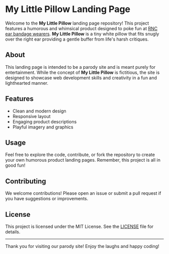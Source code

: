 # My Little Pillow Landing Page

Welcome to the **My Little Pillow** landing page repository! This project features a humorous and whimsical product designed to poke fun at [RNC ear bandage wearers](https://www.google.com/search?q=rnc+ear+bandages+in+crowd&sca_esv=0859001573093002&sca_upv=1&biw=1280&bih=712&sxsrf=ADLYWIKHzT5Z1NsRrmO_IJ6-mmhXh59sQQ%3A1721376383922&source=lnt&tbs=cdr%3A1%2Ccd_min%3A7%2F16%2F2024%2Ccd_max%3A7%2F18%2F2024&tbm=nws). **My Little Pillow** is a tiny white pillow that fits snugly over the right ear providing a gentle buffer from life's harsh critiques.

## About

This landing page is intended to be a parody site and is meant purely for entertainment. While the concept of **My Little Pillow** is fictitious, the site is designed to showcase web development skills and creativity in a fun and lighthearted manner.

## Features

- Clean and modern design
- Responsive layout
- Engaging product descriptions
- Playful imagery and graphics

## Usage

Feel free to explore the code, contribute, or fork the repository to create your own humorous product landing pages. Remember, this project is all in good fun!

## Contributing

We welcome contributions! Please open an issue or submit a pull request if you have suggestions or improvements.

## License

This project is licensed under the MIT License. See the [LICENSE](LICENSE) file for details.

---

Thank you for visiting our parody site! Enjoy the laughs and happy coding!
